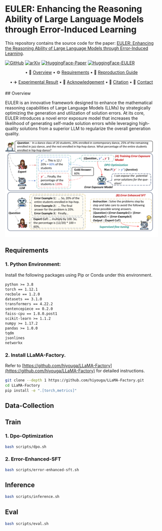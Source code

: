 # EULER: Enhancing the Reasoning Ability of Large Language Models through Error-Induced Learning

This repository contains the source code for the paper: [EULER: Enhancing the Reasoning Ability of Large Language Models through Error-Induced Learning]().

[![GitHub](https://img.shields.io/badge/GitHub-ConsRec-black?logo=github)](https://github.com/NEUIR/EULER/edit/main/README.md)
[![arXiv](https://img.shields.io/badge/arXiv-anonymous-B31B1B?logo=arxiv&logoColor=white)](https://arxiv.org/pdf/xxxx.xxxxx)
[![HuggingFace-Paper](https://img.shields.io/badge/HuggingFace-anonymous-yellow?logo=huggingface)](https://huggingface.co/papers/xxxx.xxxxx)
[![HuggingFace-EULER](https://img.shields.io/badge/HuggingFace-EULER-yellowgreen)](https://huggingface.co/qizheyanger/EULER)

<div align="center">
<p align="center" dir="auto">

• 🎯 [Overview](#overview) 
• ⚙️ [Requirements](#requirements)
• 🔧 [Reproduction Guide](#reproduction-guide)
</p>
<p align="center" dir="auto">

• ✈️ [Experimental Result](#experimental-result) 
• 📃 [Acknowledgement](#acknowledgement) 
• 📝 [Citation](#citation)
• 📨 [Contact](#contact)
</p>
</div>
## Overview

EULER is an innovative framework designed to enhance the mathematical reasoning capabilities of Large Language Models (LLMs) by strategically optimizing the generation and utilization of solution errors. At its core, EULER introduces a novel error exposure model that increases the likelihood of generating self-made solution errors while leveraging high-quality solutions from a superior LLM to regularize the overall generation quality.

![](figs/图片1.png)

## Requirements

### 1. Python Environment:

Install the following packages using Pip or Conda under this environment.

```
python >= 3.8
torch == 1.12.1
recbole == 1.2.0
datasets == 3.1.0
transformers == 4.22.2
sentencepiece == 0.2.0
faiss-cpu == 1.8.0.post1
scikit-learn >= 1.1.2
numpy >= 1.17.2
pandas >= 1.0.0
tqdm
jsonlines
networkx
```
### 2. Install LLaMA-Factory.
Refer to [https://github.com/hiyouga/LLaMA-Factory](https://github.com/hiyouga/LLaMA-Factory) for detailed instructions.

```bash
git clone --depth 1 https://github.com/hiyouga/LLaMA-Factory.git
cd LLaMA-Factory
pip install -e ".[torch,metrics]"
```

## Data-Collection

## Train

### 1. Dpo-Optimization

```bash
bash scripts/dpo.sh
```

### 2. Error-Enhanced-SFT

```bash
bash scripts/error-enhanced-sft.sh 
```

## Inference

```bash
bash scripts/inference.sh 
```

## Eval
```bash
bash scripts/eval.sh 
```
